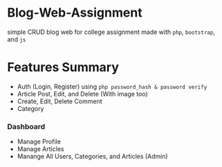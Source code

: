 # Blog-Web-Assignment
simple CRUD blog web for college assignment
made with `php`, `bootstrap`, and `js`

# Features Summary
- Auth (Login, Register) using `php password_hash & password verify`
- Article Post, Edit, and Delete (With image too)
- Create, Edit, Delete Comment
- Category
### Dashboard
- Manage Profile
- Manage Articles
- Manange All Users, Categories, and Articles (Admin)
